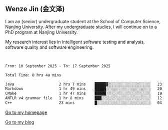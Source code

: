 ## Wenze Jin (金文泽)

I am an (senior) undergraduate student at the School of Computer Science, Nanjing University.
After my undergraduate studies, I will continue on to a PhD program at Nanjing University.  

My research interest lies in intelligent software testing and analysis, software quality and software engineering.

<br>  

<!--START_SECTION:waka-->

```txt
From: 10 September 2025 - To: 17 September 2025

Total Time: 8 hrs 48 mins

Java                    2 hrs 7 mins    █████▓░░░░░░░░░░░░░░░░░░░   23.28 %
Markdown                1 hr 49 mins    █████░░░░░░░░░░░░░░░░░░░░   20.12 %
CMake                   1 hr 47 mins    █████░░░░░░░░░░░░░░░░░░░░   19.69 %
ANTLR v4 grammar file   1 hr 8 mins     ███░░░░░░░░░░░░░░░░░░░░░░   12.49 %
C++                     23 mins         █░░░░░░░░░░░░░░░░░░░░░░░░   04.22 %
```

<!--END_SECTION:waka-->

[Go to my homepage](https://wenzejin.github.io)

[Go to my blog](https://wenzejin.notion.site/Wenze-Jin-s-Blog-1635e9fa7b6d80b3adcedfacc74aa717?pvs=4)
